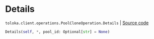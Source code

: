 # Details
`toloka.client.operations.PoolCloneOperation.Details` | [Source code](https://github.com/Toloka/toloka-kit/blob/v1.0.1/src/client/operations.py#L165)

```python
Details(self, *, pool_id: Optional[str] = None)
```


